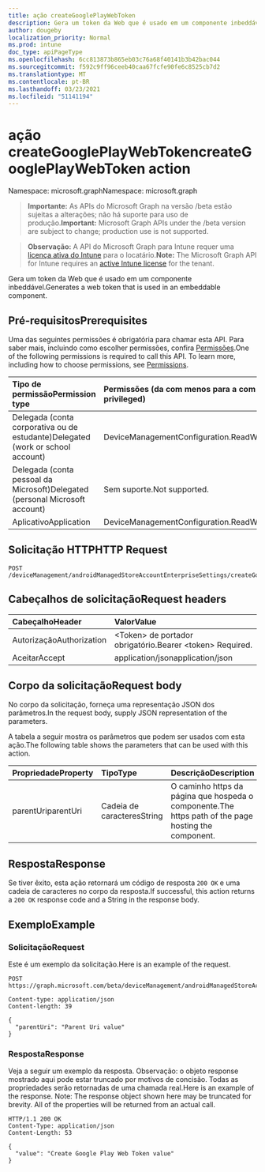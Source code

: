 ```yaml
---
title: ação createGooglePlayWebToken
description: Gera um token da Web que é usado em um componente inbeddável.
author: dougeby
localization_priority: Normal
ms.prod: intune
doc_type: apiPageType
ms.openlocfilehash: 6cc813873b865eb03c76a68f40141b3b42bac044
ms.sourcegitcommit: f592c9ff96ceeb40caa67fcfe90fe6c8525cb7d2
ms.translationtype: MT
ms.contentlocale: pt-BR
ms.lasthandoff: 03/23/2021
ms.locfileid: "51141194"
---
```

# <a name="creategoogleplaywebtoken-action"></a><span data-ttu-id="be52a-103">ação createGooglePlayWebToken</span><span class="sxs-lookup"><span data-stu-id="be52a-103">createGooglePlayWebToken action</span></span>

<span data-ttu-id="be52a-104">Namespace: microsoft.graph</span><span class="sxs-lookup"><span data-stu-id="be52a-104">Namespace: microsoft.graph</span></span>

> <span data-ttu-id="be52a-105">**Importante:** As APIs do Microsoft Graph na versão /beta estão sujeitas a alterações; não há suporte para uso de produção.</span><span class="sxs-lookup"><span data-stu-id="be52a-105">**Important:** Microsoft Graph APIs under the /beta version are subject to change; production use is not supported.</span></span>

> <span data-ttu-id="be52a-106">**Observação:** A API do Microsoft Graph para Intune requer uma [licença ativa do Intune](https://go.microsoft.com/fwlink/?linkid=839381) para o locatário.</span><span class="sxs-lookup"><span data-stu-id="be52a-106">**Note:** The Microsoft Graph API for Intune requires an [active Intune license](https://go.microsoft.com/fwlink/?linkid=839381) for the tenant.</span></span>

<span data-ttu-id="be52a-107">Gera um token da Web que é usado em um componente inbeddável.</span><span class="sxs-lookup"><span data-stu-id="be52a-107">Generates a web token that is used in an embeddable component.</span></span>

## <a name="prerequisites"></a><span data-ttu-id="be52a-108">Pré-requisitos</span><span class="sxs-lookup"><span data-stu-id="be52a-108">Prerequisites</span></span>
<span data-ttu-id="be52a-p101">Uma das seguintes permissões é obrigatória para chamar esta API. Para saber mais, incluindo como escolher permissões, confira [Permissões](/graph/permissions-reference).</span><span class="sxs-lookup"><span data-stu-id="be52a-p101">One of the following permissions is required to call this API. To learn more, including how to choose permissions, see [Permissions](/graph/permissions-reference).</span></span>

|<span data-ttu-id="be52a-111">Tipo de permissão</span><span class="sxs-lookup"><span data-stu-id="be52a-111">Permission type</span></span>|<span data-ttu-id="be52a-112">Permissões (da com menos para a com mais privilégios)</span><span class="sxs-lookup"><span data-stu-id="be52a-112">Permissions (from least to most privileged)</span></span>|
|:---|:---|
|<span data-ttu-id="be52a-113">Delegada (conta corporativa ou de estudante)</span><span class="sxs-lookup"><span data-stu-id="be52a-113">Delegated (work or school account)</span></span>|<span data-ttu-id="be52a-114">DeviceManagementConfiguration.ReadWrite.All</span><span class="sxs-lookup"><span data-stu-id="be52a-114">DeviceManagementConfiguration.ReadWrite.All</span></span>|
|<span data-ttu-id="be52a-115">Delegada (conta pessoal da Microsoft)</span><span class="sxs-lookup"><span data-stu-id="be52a-115">Delegated (personal Microsoft account)</span></span>|<span data-ttu-id="be52a-116">Sem suporte.</span><span class="sxs-lookup"><span data-stu-id="be52a-116">Not supported.</span></span>|
|<span data-ttu-id="be52a-117">Aplicativo</span><span class="sxs-lookup"><span data-stu-id="be52a-117">Application</span></span>|<span data-ttu-id="be52a-118">DeviceManagementConfiguration.ReadWrite.All</span><span class="sxs-lookup"><span data-stu-id="be52a-118">DeviceManagementConfiguration.ReadWrite.All</span></span>|

## <a name="http-request"></a><span data-ttu-id="be52a-119">Solicitação HTTP</span><span class="sxs-lookup"><span data-stu-id="be52a-119">HTTP Request</span></span>
<!-- {
  "blockType": "ignored"
}
-->
``` http
POST /deviceManagement/androidManagedStoreAccountEnterpriseSettings/createGooglePlayWebToken
```

## <a name="request-headers"></a><span data-ttu-id="be52a-120">Cabeçalhos de solicitação</span><span class="sxs-lookup"><span data-stu-id="be52a-120">Request headers</span></span>
|<span data-ttu-id="be52a-121">Cabeçalho</span><span class="sxs-lookup"><span data-stu-id="be52a-121">Header</span></span>|<span data-ttu-id="be52a-122">Valor</span><span class="sxs-lookup"><span data-stu-id="be52a-122">Value</span></span>|
|:---|:---|
|<span data-ttu-id="be52a-123">Autorização</span><span class="sxs-lookup"><span data-stu-id="be52a-123">Authorization</span></span>|<span data-ttu-id="be52a-124">&lt;Token&gt; de portador obrigatório.</span><span class="sxs-lookup"><span data-stu-id="be52a-124">Bearer &lt;token&gt; Required.</span></span>|
|<span data-ttu-id="be52a-125">Aceitar</span><span class="sxs-lookup"><span data-stu-id="be52a-125">Accept</span></span>|<span data-ttu-id="be52a-126">application/json</span><span class="sxs-lookup"><span data-stu-id="be52a-126">application/json</span></span>|

## <a name="request-body"></a><span data-ttu-id="be52a-127">Corpo da solicitação</span><span class="sxs-lookup"><span data-stu-id="be52a-127">Request body</span></span>
<span data-ttu-id="be52a-128">No corpo da solicitação, forneça uma representação JSON dos parâmetros.</span><span class="sxs-lookup"><span data-stu-id="be52a-128">In the request body, supply JSON representation of the parameters.</span></span>

<span data-ttu-id="be52a-129">A tabela a seguir mostra os parâmetros que podem ser usados com esta ação.</span><span class="sxs-lookup"><span data-stu-id="be52a-129">The following table shows the parameters that can be used with this action.</span></span>

|<span data-ttu-id="be52a-130">Propriedade</span><span class="sxs-lookup"><span data-stu-id="be52a-130">Property</span></span>|<span data-ttu-id="be52a-131">Tipo</span><span class="sxs-lookup"><span data-stu-id="be52a-131">Type</span></span>|<span data-ttu-id="be52a-132">Descrição</span><span class="sxs-lookup"><span data-stu-id="be52a-132">Description</span></span>|
|:---|:---|:---|
|<span data-ttu-id="be52a-133">parentUri</span><span class="sxs-lookup"><span data-stu-id="be52a-133">parentUri</span></span>|<span data-ttu-id="be52a-134">Cadeia de caracteres</span><span class="sxs-lookup"><span data-stu-id="be52a-134">String</span></span>|<span data-ttu-id="be52a-135">O caminho https da página que hospeda o componente.</span><span class="sxs-lookup"><span data-stu-id="be52a-135">The https path of the page hosting the component.</span></span>|



## <a name="response"></a><span data-ttu-id="be52a-136">Resposta</span><span class="sxs-lookup"><span data-stu-id="be52a-136">Response</span></span>
<span data-ttu-id="be52a-137">Se tiver êxito, esta ação retornará um código de resposta `200 OK` e uma cadeia de caracteres no corpo da resposta.</span><span class="sxs-lookup"><span data-stu-id="be52a-137">If successful, this action returns a `200 OK` response code and a String in the response body.</span></span>

## <a name="example"></a><span data-ttu-id="be52a-138">Exemplo</span><span class="sxs-lookup"><span data-stu-id="be52a-138">Example</span></span>

### <a name="request"></a><span data-ttu-id="be52a-139">Solicitação</span><span class="sxs-lookup"><span data-stu-id="be52a-139">Request</span></span>
<span data-ttu-id="be52a-140">Este é um exemplo da solicitação.</span><span class="sxs-lookup"><span data-stu-id="be52a-140">Here is an example of the request.</span></span>
``` http
POST https://graph.microsoft.com/beta/deviceManagement/androidManagedStoreAccountEnterpriseSettings/createGooglePlayWebToken

Content-type: application/json
Content-length: 39

{
  "parentUri": "Parent Uri value"
}
```

### <a name="response"></a><span data-ttu-id="be52a-141">Resposta</span><span class="sxs-lookup"><span data-stu-id="be52a-141">Response</span></span>
<span data-ttu-id="be52a-p102">Veja a seguir um exemplo da resposta. Observação: o objeto response mostrado aqui pode estar truncado por motivos de concisão. Todas as propriedades serão retornadas de uma chamada real.</span><span class="sxs-lookup"><span data-stu-id="be52a-p102">Here is an example of the response. Note: The response object shown here may be truncated for brevity. All of the properties will be returned from an actual call.</span></span>
``` http
HTTP/1.1 200 OK
Content-Type: application/json
Content-Length: 53

{
  "value": "Create Google Play Web Token value"
}
```




